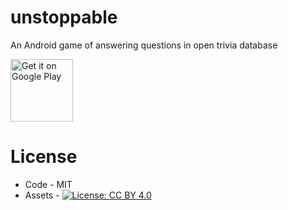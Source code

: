 # unstoppable
An Android game of answering questions in open trivia database

[<img src="https://play.google.com/intl/en_us/badges/images/generic/en_badge_web_generic.png"
      alt="Get it on Google Play"
      height="100">](https://play.google.com/store/apps/details?id=com.ninjahoahong.unstoppable)

# License

* Code - MIT
* Assets - [![License: CC BY 4.0](https://licensebuttons.net/l/by/4.0/80x15.png)](https://creativecommons.org/licenses/by/4.0/)
